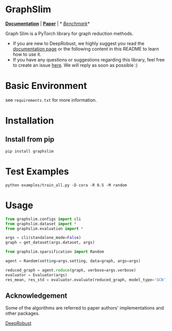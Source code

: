 # GraphSlim

**[Documentation](https://graphslim.readthedocs.io/en/latest/)** | **[Paper]()** | *
*[Benchmark](https://github.com/rockcor/graphslim/tree/master/benchmark)**

Graph Slim is a PyTorch library for graph reduction methods.

* If you are new to DeepRobust, we highly suggest you read
  the [documentation page](https://graphslim.readthedocs.io/en/latest/) or the following content in this README to learn
  how to use it.
* If you have any questions or suggestions regarding this library, feel free to create an
  issue [here](https://github.com/rockcor/graphslim/issues). We will reply as soon as possible :)

# Basic Environment

see `requirements.txt` for more information.

# Installation

## Install from pip

```
pip install graphslim
```

# Test Examples

```
python examples/train_all.py -D cora -R 0.5 -M random
```

# Usage

```python
from graphslim.configs import cli
from graphslim.dataset import *
from graphslim.evaluation import *

args = cli(standalone_mode=False)
graph = get_dataset(args.dataset, args)

from graphslim.sparsification import Random

agent = Random(setting=args.setting, data=graph, args=args)

reduced_graph = agent.reduce(graph, verbose=args.verbose)
evaluator = Evaluator(args)
res_mean, res_std = evaluator.evaluate(reduced_graph, model_type='GCN')
```

## Acknowledgement

Some of the algorithms are referred to paper authors' implementations and other packages.

[DeepRobust](https://github.com/DSE-MSU/DeepRobust)
